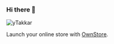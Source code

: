 ### Hi there 👋

<img src="https://komarev.com/ghpvc/?username=yTakkar" alt="yTakkar" /> 

Launch your online store with [OwnStore](https://ownstore.dev).

<!--
**yTakkar/yTakkar** is a ✨ _special_ ✨ repository because its `README.md` (this file) appears on your GitHub profile.

Here are some ideas to get you started:

- 🔭 I’m currently working on ...
- 🌱 I’m currently learning ...
- 👯 I’m looking to collaborate on ...
- 🤔 I’m looking for help with ...
- 💬 Ask me about ...
- 📫 How to reach me: ...
- 😄 Pronouns: ...
- ⚡ Fun fact: ...
-->

